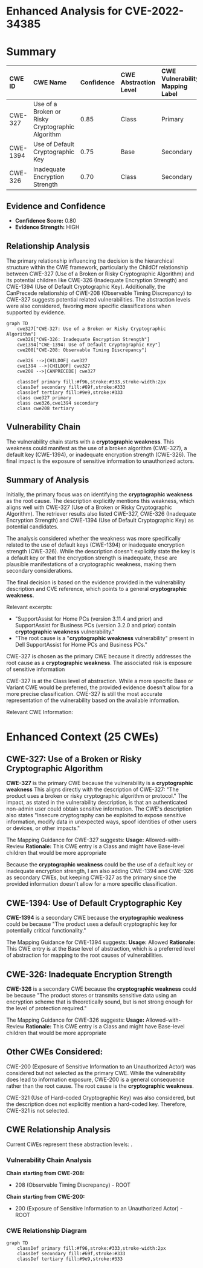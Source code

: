# Enhanced Analysis for CVE-2022-34385

# Summary
| CWE ID    | CWE Name                                                                | Confidence | CWE Abstraction Level | CWE Vulnerability Mapping Label | CWE-Vulnerability Mapping Notes |
| :-------- | :---------------------------------------------------------------------- | :--------- | :---------------------- | :------------------------------ | :------------------------------ |
| CWE-327   | Use of a Broken or Risky Cryptographic Algorithm                      | 0.85       | Class                   | Primary                         | Allowed-with-Review             |
| CWE-1394  | Use of Default Cryptographic Key                                      | 0.75       | Base                    | Secondary                       | Allowed                         |
| CWE-326   | Inadequate Encryption Strength                                          | 0.70       | Class                   | Secondary                       | Allowed-with-Review             |

## Evidence and Confidence

*   **Confidence Score:** 0.80
*   **Evidence Strength:** HIGH

## Relationship Analysis
The primary relationship influencing the decision is the hierarchical structure within the CWE framework, particularly the ChildOf relationship between CWE-327 (Use of a Broken or Risky Cryptographic Algorithm) and its potential children like CWE-326 (Inadequate Encryption Strength) and CWE-1394 (Use of Default Cryptographic Key). Additionally, the CanPrecede relationship of CWE-208 (Observable Timing Discrepancy) to CWE-327 suggests potential related vulnerabilities. The abstraction levels were also considered, favoring more specific classifications when supported by evidence.

```mermaid
graph TD
    cwe327["CWE-327: Use of a Broken or Risky Cryptographic Algorithm"]
    cwe326["CWE-326: Inadequate Encryption Strength"]
    cwe1394["CWE-1394: Use of Default Cryptographic Key"]
    cwe208["CWE-208: Observable Timing Discrepancy"]
    
    cwe326 -->|CHILDOF| cwe327
    cwe1394 -->|CHILDOF| cwe327
    cwe208 -->|CANPRECEDE| cwe327

    classDef primary fill:#f96,stroke:#333,stroke-width:2px
    classDef secondary fill:#69f,stroke:#333
    classDef tertiary fill:#9e9,stroke:#333
    class cwe327 primary
    class cwe326,cwe1394 secondary
    class cwe208 tertiary
```

## Vulnerability Chain
The vulnerability chain starts with a **cryptographic weakness**. This weakness could manifest as the use of a broken algorithm (CWE-327), a default key (CWE-1394), or inadequate encryption strength (CWE-326). The final impact is the exposure of sensitive information to unauthorized actors.

## Summary of Analysis
Initially, the primary focus was on identifying the **cryptographic weakness** as the root cause. The description explicitly mentions this weakness, which aligns well with CWE-327 (Use of a Broken or Risky Cryptographic Algorithm). The retriever results also listed CWE-327, CWE-326 (Inadequate Encryption Strength) and CWE-1394 (Use of Default Cryptographic Key) as potential candidates.

The analysis considered whether the weakness was more specifically related to the use of default keys (CWE-1394) or inadequate encryption strength (CWE-326). While the description doesn't explicitly state the key is a default key or that the encryption strength is inadequate, these are plausible manifestations of a cryptographic weakness, making them secondary considerations.

The final decision is based on the evidence provided in the vulnerability description and CVE reference, which points to a general **cryptographic weakness**.

Relevant excerpts:

*   "SupportAssist for Home PCs (version 3.11.4 and prior) and SupportAssist for Business PCs (version 3.2.0 and prior) contain **cryptographic weakness** vulnerability."
*   "The root cause is a "**cryptographic weakness** vulnerability" present in Dell SupportAssist for Home PCs and Business PCs."

CWE-327 is chosen as the primary CWE because it directly addresses the root cause as a **cryptographic weakness**. The associated risk is exposure of sensitive information

CWE-327 is at the Class level of abstraction. While a more specific Base or Variant CWE would be preferred, the provided evidence doesn't allow for a more precise classification. CWE-327 is still the most accurate representation of the vulnerability based on the available information.

Relevant CWE Information:

# Enhanced Context (25 CWEs)

## CWE-327: Use of a Broken or Risky Cryptographic Algorithm
**CWE-327** is the primary CWE because the vulnerability is a **cryptographic weakness** This aligns directly with the description of CWE-327: "The product uses a broken or risky cryptographic algorithm or protocol." The impact, as stated in the vulnerability description, is that an authenticated non-admin user could obtain sensitive information. The CWE's description also states "Insecure cryptography can be exploited to expose sensitive information, modify data in unexpected ways, spoof identities of other users or devices, or other impacts."

The Mapping Guidance for CWE-327 suggests:
**Usage:** Allowed-with-Review
**Rationale:** This CWE entry is a Class and might have Base-level children that would be more appropriate

Because the **cryptographic weakness** could be the use of a default key or inadequate encryption strength, I am also adding CWE-1394 and CWE-326 as secondary CWEs, but keeping CWE-327 as the primary since the provided information doesn't allow for a more specific classification.

## CWE-1394: Use of Default Cryptographic Key
**CWE-1394** is a secondary CWE because the **cryptographic weakness** could be because "The product uses a default cryptographic key for potentially critical functionality."

The Mapping Guidance for CWE-1394 suggests:
**Usage:** Allowed
**Rationale:** This CWE entry is at the Base level of abstraction, which is a preferred level of abstraction for mapping to the root causes of vulnerabilities.

## CWE-326: Inadequate Encryption Strength
**CWE-326** is a secondary CWE because the **cryptographic weakness** could be because "The product stores or transmits sensitive data using an encryption scheme that is theoretically sound, but is not strong enough for the level of protection required."

The Mapping Guidance for CWE-326 suggests:
**Usage:** Allowed-with-Review
**Rationale:** This CWE entry is a Class and might have Base-level children that would be more appropriate

## Other CWEs Considered:
CWE-200 (Exposure of Sensitive Information to an Unauthorized Actor) was considered but not selected as the primary CWE. While the vulnerability does lead to information exposure, CWE-200 is a general consequence rather than the root cause. The root cause is the **cryptographic weakness**.

CWE-321 (Use of Hard-coded Cryptographic Key) was also considered, but the description does not explicitly mention a hard-coded key. Therefore, CWE-321 is not selected.


## CWE Relationship Analysis

Current CWEs represent these abstraction levels: .


### Vulnerability Chain Analysis

**Chain starting from CWE-208:**
- 208 (Observable Timing Discrepancy) - ROOT


**Chain starting from CWE-200:**
- 200 (Exposure of Sensitive Information to an Unauthorized Actor) - ROOT



### CWE Relationship Diagram

```mermaid
graph TD
    classDef primary fill:#f96,stroke:#333,stroke-width:2px
    classDef secondary fill:#69f,stroke:#333
    classDef tertiary fill:#9e9,stroke:#333
```